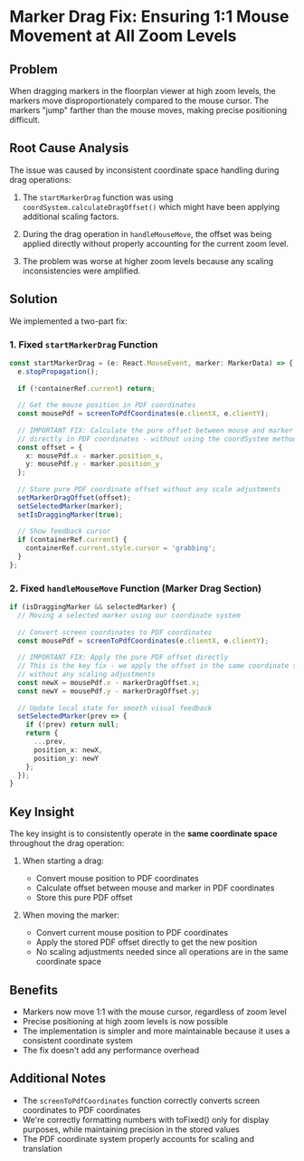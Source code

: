 # Marker Drag Fix: Ensuring 1:1 Mouse Movement at All Zoom Levels

## Problem

When dragging markers in the floorplan viewer at high zoom levels, the markers move disproportionately compared to the mouse cursor. The markers "jump" farther than the mouse moves, making precise positioning difficult.

## Root Cause Analysis

The issue was caused by inconsistent coordinate space handling during drag operations:

1. The `startMarkerDrag` function was using `coordSystem.calculateDragOffset()` which might have been applying additional scaling factors.

2. During the drag operation in `handleMouseMove`, the offset was being applied directly without properly accounting for the current zoom level.

3. The problem was worse at higher zoom levels because any scaling inconsistencies were amplified.

## Solution

We implemented a two-part fix:

### 1. Fixed `startMarkerDrag` Function

```typescript
const startMarkerDrag = (e: React.MouseEvent, marker: MarkerData) => {
  e.stopPropagation();
  
  if (!containerRef.current) return;
  
  // Get the mouse position in PDF coordinates
  const mousePdf = screenToPdfCoordinates(e.clientX, e.clientY);
  
  // IMPORTANT FIX: Calculate the pure offset between mouse and marker position
  // directly in PDF coordinates - without using the coordSystem method
  const offset = {
    x: mousePdf.x - marker.position_x,
    y: mousePdf.y - marker.position_y
  };
  
  // Store pure PDF coordinate offset without any scale adjustments
  setMarkerDragOffset(offset);
  setSelectedMarker(marker);
  setIsDraggingMarker(true);
  
  // Show feedback cursor
  if (containerRef.current) {
    containerRef.current.style.cursor = 'grabbing';
  }
};
```

### 2. Fixed `handleMouseMove` Function (Marker Drag Section)

```typescript
if (isDraggingMarker && selectedMarker) {
  // Moving a selected marker using our coordinate system
  
  // Convert screen coordinates to PDF coordinates
  const mousePdf = screenToPdfCoordinates(e.clientX, e.clientY);
  
  // IMPORTANT FIX: Apply the pure PDF offset directly
  // This is the key fix - we apply the offset in the same coordinate space (PDF)
  // without any scaling adjustments
  const newX = mousePdf.x - markerDragOffset.x;
  const newY = mousePdf.y - markerDragOffset.y;
  
  // Update local state for smooth visual feedback
  setSelectedMarker(prev => {
    if (!prev) return null;
    return {
      ...prev,
      position_x: newX,
      position_y: newY
    };
  });
}
```

## Key Insight

The key insight is to consistently operate in the **same coordinate space** throughout the drag operation:

1. When starting a drag:
   - Convert mouse position to PDF coordinates
   - Calculate offset between mouse and marker in PDF coordinates
   - Store this pure PDF offset

2. When moving the marker:
   - Convert current mouse position to PDF coordinates
   - Apply the stored PDF offset directly to get the new position
   - No scaling adjustments needed since all operations are in the same coordinate space

## Benefits

- Markers now move 1:1 with the mouse cursor, regardless of zoom level
- Precise positioning at high zoom levels is now possible
- The implementation is simpler and more maintainable because it uses a consistent coordinate system
- The fix doesn't add any performance overhead

## Additional Notes

- The `screenToPdfCoordinates` function correctly converts screen coordinates to PDF coordinates
- We're correctly formatting numbers with toFixed() only for display purposes, while maintaining precision in the stored values
- The PDF coordinate system properly accounts for scaling and translation